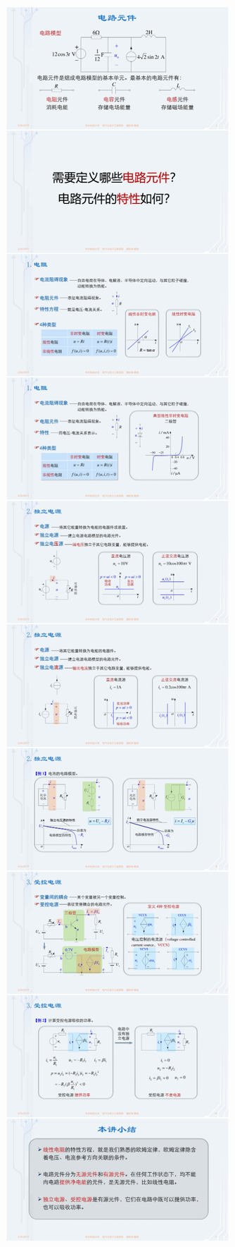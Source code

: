 <div><img src = "./images/1-4电路元件-图片-1.jpg"></div>
<div><img src = "./images/1-4电路元件-图片-2.jpg"></div>
<div><img src = "./images/1-4电路元件-图片-3.jpg"></div>
<div><img src = "./images/1-4电路元件-图片-4.jpg"></div>
<div><img src = "./images/1-4电路元件-图片-5.jpg"></div>
<div><img src = "./images/1-4电路元件-图片-6.jpg"></div>
<div><img src = "./images/1-4电路元件-图片-7.jpg"></div>
<div><img src = "./images/1-4电路元件-图片-8.jpg"></div>
<div><img src = "./images/1-4电路元件-图片-9.jpg"></div>
<div><img src = "./images/1-4电路元件-图片-10.jpg"></div>

